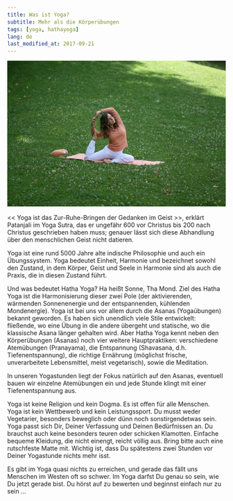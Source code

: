 ```yaml
---
title: Was ist Yoga?
subtitle: Mehr als die Körperübungen
tags: [yoga, hathayoga]
lang: de
last_modified_at: 2017-09-21
---
```


![Die Taube](/assets/images/taube.jpg)

<< Yoga ist das Zur-Ruhe-Bringen der Gedanken im Geist >>,
erklärt Patanjali im Yoga Sutra, das er ungefähr 600 vor Christus bis 200 nach Christus geschrieben haben muss; genauer lässt sich diese Abhandlung über den menschlichen Geist nicht datieren.

Yoga ist eine rund 5000 Jahre alte indische Philosophie und auch ein  Übungssystem. Yoga bedeutet Einheit, Harmonie und bezeichnet sowohl den Zustand, in dem Körper, Geist und Seele in Harmonie sind als auch die Praxis, die in diesen Zustand führt.

Und was bedeutet Hatha Yoga? Ha heißt Sonne, Tha Mond. Ziel des Hatha Yoga ist die Harmonisierung dieser zwei Pole (der aktivierenden, wärmenden Sonnenenergie und der entspannenden, kühlenden Mondenergie).
Yoga ist bei uns vor allem durch die Asanas (Yogaübungen) bekannt geworden. Es haben sich unendlich viele Stile entwickelt: fließende, wo eine Übung in die andere übergeht und statische, wo die klassische Asana länger gehalten wird. Aber Hatha Yoga kennt neben den Körperübungen (Asanas) noch vier weitere Hauptpraktiken: verschiedene Atemübungen (Pranayama), die Entspannung (Shavasana, d.h. Tiefenentspannung), die richtige Ernährung (möglichst frische, unverarbeitete Lebensmittel, meist vegetarisch), sowie die Meditation.

In unseren Yogastunden liegt der Fokus natürlich auf den Asanas, eventuell bauen wir einzelne Atemübungen ein und jede Stunde klingt mit einer Tiefenentspannung aus.

Yoga ist keine Religion und kein Dogma. Es ist offen für alle Menschen. Yoga ist kein Wettbewerb und kein Leistungssport. Du musst weder Vegetarier, besonders beweglich oder dünn  noch sonstirgendetwas sein. Yoga passt sich Dir, Deiner Verfassung und Deinen Bedürfnissen an. Du brauchst auch keine besonders teuren oder schicken Klamotten. Einfache bequeme Kleidung, die nicht einengt, reicht völlig aus. Bring bitte auch eine rutschfeste Matte mit. Wichtig ist, dass Du spätestens zwei Stunden vor Deiner Yogastunde nichts mehr isst.

Es gibt im Yoga quasi nichts zu erreichen, und gerade das fällt uns Menschen im Westen oft so schwer. Im Yoga darfst Du genau so sein, wie Du jetzt gerade bist. Du hörst auf zu bewerten und beginnst einfach nur zu sein ...
